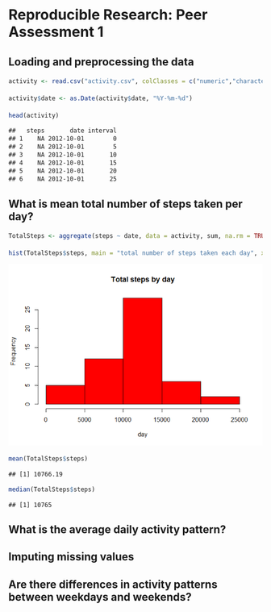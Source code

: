 # Reproducible Research: Peer Assessment 1


## Loading and preprocessing the data


```r
activity <- read.csv("activity.csv", colClasses = c("numeric","character","numeric"))

activity$date <- as.Date(activity$date, "%Y-%m-%d")

head(activity)
```

```
##   steps       date interval
## 1    NA 2012-10-01        0
## 2    NA 2012-10-01        5
## 3    NA 2012-10-01       10
## 4    NA 2012-10-01       15
## 5    NA 2012-10-01       20
## 6    NA 2012-10-01       25
```

## What is mean total number of steps taken per day?


```r
TotalSteps <- aggregate(steps ~ date, data = activity, sum, na.rm = TRUE)

hist(TotalSteps$steps, main = "total number of steps taken each day", xlab = "day")
```

![](./PA1_template_files/figure-html/unnamed-chunk-2-1.png) 

```r
mean(TotalSteps$steps)
```

```
## [1] 10766.19
```

```r
median(TotalSteps$steps)
```

```
## [1] 10765
```


## What is the average daily activity pattern?



## Imputing missing values



## Are there differences in activity patterns between weekdays and weekends?
